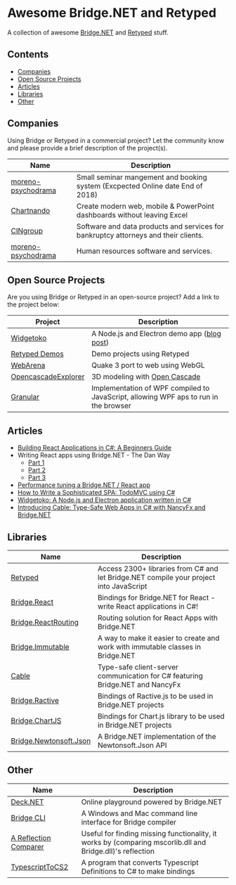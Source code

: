 # Awesome Bridge.NET and Retyped

A collection of awesome [Bridge.NET](https://bridge.net) and [Retyped](https://retyped.com) stuff.

## Contents

 - [Companies](#companies)
 - [Open Source Projects](#open-source-projects)
 - [Articles](#articles)
 - [Libraries](#libraries)
 - [Other](#other)
 
## Companies

Using Bridge or Retyped in a commercial project? Let the community know and please provide a brief description of the project(s).

Name | Description
---- | ----
[moreno-psychodrama](https://my.moreno-psychodrama.de) | Small seminar mangement and booking system (Excpected Online date End of 2018)
[Chartnando](http://www.chartnado.com/) | Create modern web, mobile & PowerPoint dashboards without leaving Excel
[CINgroup](https://www.cingroup.com/) | Software and data products and services for bankruptcy attorneys and their clients.
[moreno-psychodrama](https://www.ceridian.com/) | Human resources software and services.

## Open Source Projects

Are you using Bridge or Retyped in an open-source project? Add a link to the project below:

Project | Description
---- | ----
[Widgetoko](https://github.com/bridgedotnet/Widgetoko) | A Node.js and Electron demo app ([blog post](https://blog.bridge.net/widgetoko-a-node-js-and-electron-application-written-in-c-1a2be480e4f9))
[Retyped Demos](https://demos.retyped.com/) | Demo projects using Retyped
[WebArena](https://github.com/daeken/WebArena) | Quake 3 port to web using WebGL
[OpencascadeExplorer](http://www.creativecadtechnology.com/OCC/ShowScript?userName=bridenet&groupName=demo&scriptName=MakeBottle) | 3D modeling with [Open Cascade](https://www.opencascade.com)
[Granular](https://github.com/yuvaltz/Granular) | Implementation of WPF compiled to JavaScript, allowing WPF aps to run in the browser

## Articles

  - [Building React Applications in C#: A Beginners Guide](https://medium.com/@zaid.naom/building-react-applications-in-c-a-beginners-guide-5a2d001744c4)
  - Writing React apps using Bridge.NET - The Dan Way
    - [Part 1](http://www.productiverage.com/writing-react-apps-using-bridgenet-the-dan-way-from-first-principles)
    - [Part 2](http://www.productiverage.com/writing-react-apps-using-bridgenet-the-dan-way-part-two)
    - [Part 3](http://www.productiverage.com/writing-react-apps-using-bridgenet-the-dan-way-part-three)
  - [Performance tuning a Bridge.NET / React app](http://www.productiverage.com/performance-tuning-a-bridgenet-react-app)
  - [How to Write a Sophisticated SPA: TodoMVC using C#](https://hackernoon.com/how-to-write-a-sophisticated-spa-todomvc-using-c-df81ea50f4e0)
  - [Widgetoko: A Node.js and Electron application written in C#](https://blog.bridge.net/widgetoko-a-node-js-and-electron-application-written-in-c-1a2be480e4f9)
  - [Introducing Cable: Type-Safe Web Apps in C# with NancyFx and Bridge.NET](https://medium.com/@zaid.naom/introducing-cable-deep-dive-into-building-type-safe-web-apps-in-c-with-bridge-net-and-nancy-a65f48398a02)
 
## Libraries

Name | Description
---- | ----
[Retyped](https://retyped.com/) | Access 2300+ libraries from C# and let Bridge.NET compile your project into JavaScript
[Bridge.React](https://github.com/ProductiveRage/Bridge.React) | Bindings for Bridge.NET for React - write React applications in C#!
[Bridge.ReactRouting](https://github.com/ProductiveRage/Bridge.ReactRouting) | Routing solution for React Apps with Bridge.NET
[Bridge.Immutable](https://github.com/ProductiveRage/Bridge.Immutable) | A way to make it easier to create and work with immutable classes in Bridge.NET
[Cable](https://github.com/Zaid-Ajaj/Cable) | Type-safe client-server communication for C# featuring Bridge.NET and NancyFx
[Bridge.Ractive](https://github.com/Zaid-Ajaj/Bridge.Ractive) | Bindings of Ractive.js to be used in Bridge.NET projects
[Bridge.ChartJS](https://github.com/Zaid-Ajaj/Bridge.ChartJS) | Bindings for Chart.js library to be used in Bridge.NET projects
[Bridge.Newtonsoft.Json](https://github.com/bridgedotnet/Bridge.Newtonsoft.Json) | A Bridge.NET implementation of the Newtonsoft.Json API

## Other

Name | Description
---- | ----
[Deck.NET](https://deck.net) | Online playground powered by Bridge.NET
[Bridge CLI](https://bridge.net/download) | A Windows and Mac command line interface for Bridge compiler
[A Reflection Comparer](https://michaelcheers.github.io/ReflectionComparison-Results/result.html) | Useful for finding missing functionality, it works by (comparing mscorlib.dll and Bridge.dll)'s reflection
[TypescriptToCS2](https://github.com/michaelcheers/TypescriptToCS2) | A program that converts Typescript Definitions to C# to make bindings

